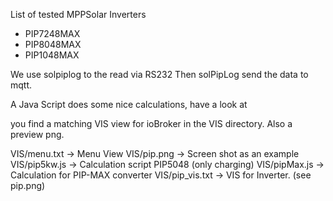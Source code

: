 
List of tested MPPSolar Inverters

- PIP7248MAX
- PIP8048MAX
- PIP1048MAX

We use solpiplog to the read via RS232 
Then solPipLog send the data to mqtt.

A Java Script does some nice calculations, have a look at 

you find a matching VIS view for ioBroker in the VIS directory.
Also a preview png.

VIS/menu.txt     -> Menu View
VIS/pip.png      -> Screen shot as an example
VIS/pip5kw.js    -> Calculation script PIP5048 (only charging)
VIS/pipMax.js    -> Calculation for PIP-MAX converter
VIS/pip_vis.txt  -> VIS for Inverter. (see pip.png)